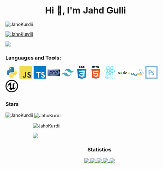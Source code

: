 <h1 align="center">Hi 👋, I'm Jahd Gulli</h1>
<p align="left"> <img src="https://komarev.com/ghpvc/?username=JahoKurdii&label=Profile%20views&color=0e75b6&style=flat" alt="JahoKurdii" /> </p>

<p align="left"> <a href="https://github.com/ryo-ma/github-profile-trophy"><img src="https://github-profile-trophy.vercel.app/?username=JahoKurdii&theme=" alt="JahoKurdii" /></a> </p>

<div> <a href="https://github.com/JahoKurdii" target="_blank"><img src="https://img.shields.io/badge/GitHub-100000?style=for-the-badge&logo=github&logoColor=white" target="_blank"></a>
</div><h3 align="left">Languages and Tools:</h3>
<p align="left">
<img src="https://raw.githubusercontent.com/teamedwardforever/Readme-Generator/71f25dd8b98329b168142a6b782a107b75eab178/svg/Skills/Languages/python-original.svg" alt="Python" width="40" height="40"/>
<img src="https://raw.githubusercontent.com/teamedwardforever/Readme-Generator/71f25dd8b98329b168142a6b782a107b75eab178/svg/Skills/Languages/javascript-original.svg" alt="Javascript" width="40" height="40"/>
<img src="https://raw.githubusercontent.com/teamedwardforever/Readme-Generator/71f25dd8b98329b168142a6b782a107b75eab178/svg/Skills/Languages/typescript-original.svg" alt="Typescript" width="40" height="40"/>
<img src="https://raw.githubusercontent.com/teamedwardforever/Readme-Generator/71f25dd8b98329b168142a6b782a107b75eab178/svg/Skills/Languages/php-original.svg" alt="PHP" width="40" height="40"/>
<img src="https://raw.githubusercontent.com/teamedwardforever/Readme-Generator/71f25dd8b98329b168142a6b782a107b75eab178/svg/Skills/Frontend/tailwindcss-icon.svg" alt="Tailwindcss" width="40" height="40"/>
<img src="https://raw.githubusercontent.com/teamedwardforever/Readme-Generator/71f25dd8b98329b168142a6b782a107b75eab178/svg/Skills/Frontend/css3-original-wordmark.svg" alt="Css" width="40" height="40"/>
<img src="https://raw.githubusercontent.com/teamedwardforever/Readme-Generator/71f25dd8b98329b168142a6b782a107b75eab178/svg/Skills/Frontend/html5-original-wordmark.svg" alt="HTML" width="40" height="40"/>
<img src="https://raw.githubusercontent.com/teamedwardforever/Readme-Generator/71f25dd8b98329b168142a6b782a107b75eab178/svg/Skills/Frontend/react-original-wordmark.svg" alt="React" width="40" height="40"/>
<img src="https://raw.githubusercontent.com/teamedwardforever/Readme-Generator/71f25dd8b98329b168142a6b782a107b75eab178/svg/Skills/Backend/nodejs-original-wordmark.svg" alt="NodeJs" width="40" height="40"/>
<img src="https://raw.githubusercontent.com/teamedwardforever/Readme-Generator/71f25dd8b98329b168142a6b782a107b75eab178/svg/Skills/Database/mysql-original-wordmark.svg" alt="Mysql" width="40" height="40"/>
<img src="https://raw.githubusercontent.com/teamedwardforever/Readme-Generator/71f25dd8b98329b168142a6b782a107b75eab178/svg/Skills/Software/photoshop-line.svg" alt="Photoshop" width="40" height="40"/>
<img src="https://raw.githubusercontent.com/teamedwardforever/Readme-Generator/71f25dd8b98329b168142a6b782a107b75eab178/svg/Skills/Engines/unreal-engine.svg" alt="Unreal Engine" width="40" height="40"/>
</p>

<h3 align="left">Stars</h3>
<img align="left" height="180em" src="https://github-readme-stats.vercel.app/api/top-langs/?username=JahoKurdii&hide_progress=true&theme=dark" alt=JahoKurdii />

<p>&nbsp;<img align="center" height="180em" src="https://github-readme-stats.vercel.app/api?username=JahoKurdii&show_icons=true&locale=en&theme=" alt="JahoKurdii" /></p>

<p><img align="center" height="180em" src="https://github-readme-streak-stats.herokuapp.com/?user=JahoKurdii&theme=" alt="JahoKurdii" /></p>

<img src="https://user-images.githubusercontent.com/73097560/115834477-dbab4500-a447-11eb-908a-139a6edaec5c.gif"><h3 align="center">Statistics</h3>
<div align="center">
<a href="https://github.com/JahoKurdii">
<img align="center" src="http://github-profile-summary-cards.vercel.app/api/cards/stats?username=JahoKurdii&theme=2077" height="180em" />
<img align="center" src="http://github-profile-summary-cards.vercel.app/api/cards/most-commit-language?username=JahoKurdii&theme=2077" height="180em" />
<img align="center" src="http://github-profile-summary-cards.vercel.app/api/cards/repos-per-language?username=JahoKurdii&theme=2077" height="180em" />
<img align="center" src="http://github-profile-summary-cards.vercel.app/api/cards/productive-time?username=JahoKurdii&theme=2077" height="180em" />
<img align="center" src="http://github-profile-summary-cards.vercel.app/api/cards/profile-details?username=JahoKurdii&theme=2077" height="180em" />
</div>
